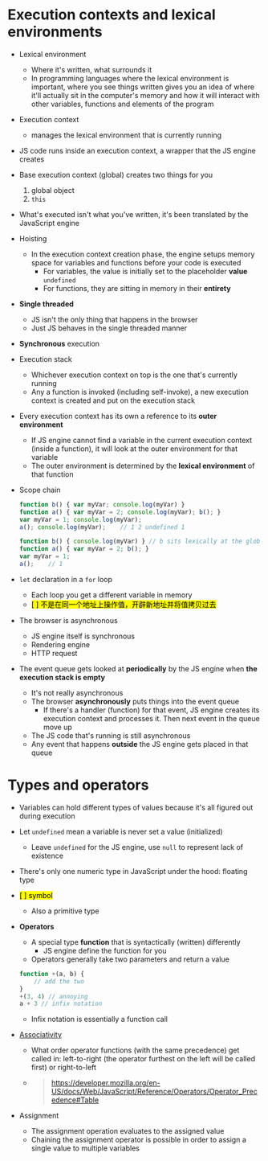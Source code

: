 # Execution contexts and lexical environments
- Lexical environment
    - Where it's written, what surrounds it
    - In programming languages where the lexical environment is important, where you see things written gives you an idea of where it'll actually sit in the computer's memory and how it will interact with other variables, functions and elements of the program
- Execution context
    - manages the lexical environment that is currently running
- JS code runs inside an execution context, a wrapper that the JS engine creates
- Base execution context (global) creates two things for you
    1. global object
    2. `this`
- What's executed isn't what you've written, it's been translated by the JavaScript engine
- Hoisting
    - In the execution context creation phase, the engine setups memory space for variables and functions before your code is executed
        - For variables, the value is initially set to the placeholder **value** `undefined`
        - For functions, they are sitting in memory in their **entirety**
- **Single threaded**
    - JS isn't the only thing that happens in the browser
    - Just JS behaves in the single threaded manner
- **Synchronous** execution
- Execution stack
    - Whichever execution context on top is the one that's currently running
    - Any a function is invoked (including self-invoke), a new execution context is created and put on the execution stack
- Every execution context has its own a reference to its **outer environment**
    - If JS engine cannot find a variable in the current execution context (inside a function), it will look at the outer environment for that variable
    - The outer environment is determined by the **lexical environment** of that function
- Scope chain

    ```js
    function b() { var myVar; console.log(myVar) }
    function a() { var myVar = 2; console.log(myVar); b(); }
    var myVar = 1; console.log(myVar);
    a(); console.log(myVar);    // 1 2 undefined 1

    function b() { console.log(myVar) } // b sits lexically at the global level
    function a() { var myVar = 2; b(); }
    var myVar = 1;
    a();    // 1
    ```

- `let` declaration in a `for` loop
    - Each loop you get a different variable in memory
    - <mark>[ ] 不是在同一个地址上操作值，开辟新地址并将值拷贝过去</mark>
- The browser is asynchronous
    - JS engine itself is synchronous
    - Rendering engine
    - HTTP request
- The event queue gets looked at **periodically** by the JS engine when **the execution stack is empty**
    - It's not really asynchronous
    - The browser **asynchronously** puts things into the event queue
        - If there's a handler (function) for that event, JS engine creates its execution context and processes it. Then next event in the queue move up
    - The JS code that's running is still asynchronous
    - Any event that happens **outside** the JS engine gets placed in that queue
# Types and operators
- Variables can hold different types of values because it's all figured out during execution
- Let `undefined` mean a variable is never set a value (initialized)
    - Leave `undefined` for the JS engine, use `null` to represent lack of existence
- There's only one numeric type in JavaScript under the hood: floating type
- <mark>[ ] symbol</mark>
    - Also a primitive type
- **Operators**
    - A special type **function** that is syntactically (written) differently
        - JS engine define the function for you
    - Operators generally take two parameters and return a value

    ```js
    function +(a, b) {
        // add the two
    }
    +(3, 4) // annoying
    a + 3 // infix notation
    ```

    - Infix notation is essentially a function call
- [Associativity](https://developer.mozilla.org/en-US/docs/Web/JavaScript/Reference/Operators/Operator_Precedence#Associativity)
    - What order operator functions (with the same precedence) get called in: left-to-right (the operator furthest on the left will be called first) or right-to-left
    - > https://developer.mozilla.org/en-US/docs/Web/JavaScript/Reference/Operators/Operator_Precedence#Table
- Assignment
    - The assignment operation evaluates to the assigned value
    - Chaining the assignment operator is possible in order to assign a single value to multiple variables